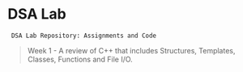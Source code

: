 # DSA Lab
     DSA Lab Repository: Assignments and Code

> Week 1 - A review of C++ that includes Structures, Templates, Classes, Functions and File I/O.   
